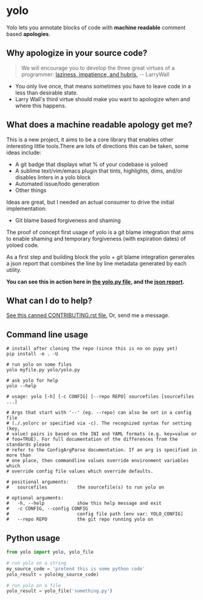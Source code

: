 # yolo
Yolo lets you annotate blocks of code with **machine readable** comment based **apologies**.


Why apologize in your source code?
--------
> We will encourage you to develop the three great virtues of a programmer: [laziness, impatience, and hubris.](http://c2.com/cgi/wiki?LazinessImpatienceHubris) -- LarryWall

* You only live once, that means sometimes you have to leave code in a less than desirable state.
* Larry Wall's third virtue should make you want to apologize when and where this happens. 



What does a machine readable apology get me?
--------
This is a new project, it aims to be a core library that enables other interesting little tools.There are lots of directions this can be taken, some ideas include:

* A git badge that displays what % of your codebase is yoloed
* A sublime text/vim/emacs plugin that tints, highlights, dims, and/or disables linters in a yolo block
* Automated issue/todo generation
* Other things

Ideas are great, but I needed an actual consumer to drive the initial implementation:

* Git blame based forgiveness and shaming

The proof of concept first usage of yolo is a git blame integration that aims to enable shaming and temporary forgiveness (with expiration dates) of yoloed code. 

As a first step and building block the yolo + git blame integration generates a json report that combines the line by line metadata generated by each utility.

**You can see this in action here in [the yolo.py file](https://github.com/TomNeyland/yolo/blob/master/yolo/yolo.py#L157-L170), and the [json report](https://github.com/TomNeyland/yolo/blob/master/yolo_example.json#L1423-L1693).**


What can I do to help?
--------
[See this canned CONTRIBUTING.rst file.](CONTRIBUTING.rst) Or, send me a message.

Command line usage
--------
```shell
# install after cloning the repo (since this is no on pypy yet)
pip install -e . -U

# run yolo on some files
yolo myfile.py yolo/yolo.py

# ask yolo for help
yolo --help

# usage: yolo [-h] [-c CONFIG] [--repo REPO] sourcefiles [sourcefiles ...]

# Args that start with '--' (eg. --repo) can also be set in a config file
# (./.yolorc or specified via -c). The recognized syntax for setting (key,
# value) pairs is based on the INI and YAML formats (e.g. key=value or
# foo=TRUE). For full documentation of the differences from the standards please
# refer to the ConfigArgParse documentation. If an arg is specified in more than
# one place, then commandline values override environment variables which
# override config file values which override defaults.

# positional arguments:
#   sourcefiles           the sourcefile(s) to run yolo on

# optional arguments:
#   -h, --help            show this help message and exit
#   -c CONFIG, --config CONFIG
#                         config file path [env var: YOLO_CONFIG]
#   --repo REPO           the git repo running yolo on
```


Python usage
--------
```python
from yolo import yolo, yolo_file

# run yolo on a string
my_source_code = 'pretend this is some python code'
yolo_result = yolo(my_source_code)

# run yolo on a file
yolo_result = yolo_file('something.py')
```
